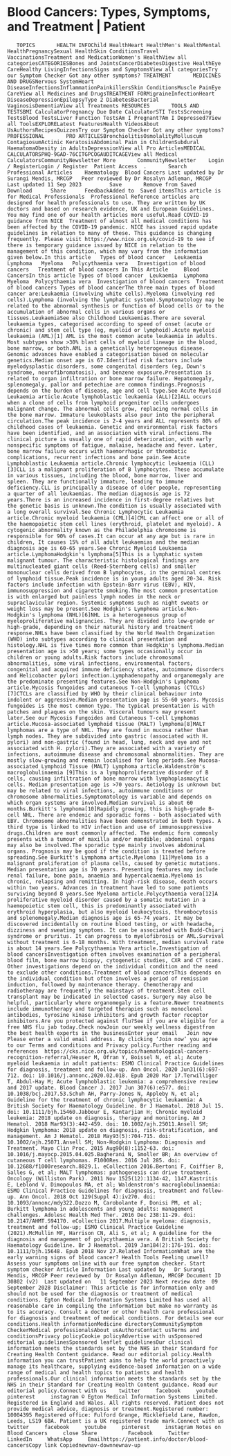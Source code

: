 # Blood Cancers: Types, Symptoms, and Treatment | Patient

       TOPICS       HEALTH INFOChild HealthHeart HealthMen's HealthMental HealthPregnancySexual HealthSkin ConditionsTravel VaccinationsTreatment and MedicationWomen's HealthView all categoriesCATEGORIESBones and JointsCancerDiabetesDigestive HealthEye CareHealthy LivingInfectionsSigns and SymptomsView all categoriesTry our Symptom Checker Got any other symptoms? TREATMENT       MEDICINES AND DRUGSNervous SystemHeart DiseaseInfectionsInflammationPainkillersSkin ConditionsMuscle PainEye CareView all Medicines and DrugsTREATMENT FORMigraineInfectionHeart DiseaseDepressionEpilepsyType 2 DiabetesBacterial VaginosisDementiaView all Treatments RESOURCES       TOOLS AND TESTSBMI CalculatorPregnancy Due Date CalculatorSTI TestsScreening TestsBlood TestsLiver Function TestsAm I Pregnant?Am I Depressed?View all ToolsEXPLORELatest FeaturesHealth VideosAbout UsAuthorsRecipesQuizzesTry our Symptom Checker Got any other symptoms? PROFESSIONAL       PRO ARTICLESBronchiolitisOsmolalityMolluscum ContagiosumActinic KeratosisAbdominal Pain in ChildrenSubdural HaematomaObesity in AdultsDepressionView all Pro ArticlesMEDICAL CALCULATORSPHQ-9GAD-76CITGPCOGAUDITCAGEView all Medical CalculatorsCommunityNewsletter More       CommunityNewsletter    Login / RegisterLogin / Register  Patient Access  .       Search   Professional Articles    Haematology  Blood Cancers Last updated by Dr Surangi Mendis, MRCGP   Peer reviewed by Dr Rosalyn Adleman, MRCGP  Last updated 11 Sep 2023         Save       Remove from Saved       Download      Share      FeedbackAdded to  Saved itemsThis article is for Medical Professionals  Professional Reference articles are designed for health professionals to use. They are written by UK doctors and based on research evidence, UK and European Guidelines. You may find one of our health articles more useful.Read COVID-19 guidance from NICE  Treatment of almost all medical conditions has been affected by the COVID-19 pandemic. NICE has issued rapid update guidelines in relation to many of these. This guidance is changing frequently. Please visit https://www.nice.org.uk/covid-19 to see if there is temporary guidance issued by NICE in relation to the management of this condition, which may vary from the information given below.In this article   Types of blood cancer   Leukaemia   Lymphoma   Myeloma   Polycythaemia vera   Investigation of blood cancers   Treatment of blood cancers In This Article     Blood CancersIn this article Types of blood cancer  Leukaemia  Lymphoma  Myeloma  Polycythaemia vera  Investigation of blood cancers  Treatment of blood cancers Types of blood cancerThe three main types of blood cancer are:Leukaemia (involving white cells).Myeloma (involving red cells).Lymphoma (involving the lymphatic system).Symptomatology may be related to the abnormal synthesis or function of blood cells or to the accumulation of abnormal cells in various organs or tissues.LeukaemiaSee also Childhood Leukaemias.There are several leukaemia types, categorised according to speed of onset (acute or chronic) and stem cell type (eg, myeloid or lymphoid).Acute myeloid leukaemia (AML)[1] AML is the most common acute leukaemia in adults. Most subtypes show >30% blast cells of myeloid lineage in the blood, bone marrow, or both.AML is a genetically heterogeneous disease. Genomic advances have enabled a categorisation based on molecular genetics.Median onset age is 67.Identified risk factors include myelodysplastic disorders, some congenital disorders (eg, Down's syndrome, neurofibromatosis), and benzene exposure.Presentation is related to organ infiltration or bone marrow failure. Hepatomegaly, splenomegaly, pallor and petechiae are common findings.Prognosis depends on the burden of disease, age and cell type.See Acute Myeloid Leukaemia article.Acute lymphoblastic leukaemia (ALL)[2]ALL occurs when a clone of cells from lymphoid progenitor cells undergoes malignant change. The abnormal cells grow, replacing normal cells in the bone marrow. Immature leukoblasts also pour into the peripheral circulation.The peak incidence is 2-4 years and ALL represents 80% of childhood cases of leukaemia. Genetic and environmental risk factors have been identified, and an association with viral infections.The clinical picture is usually one of rapid deterioration, with early nonspecific symptoms of fatigue, malaise, headache and fever. Later, bone marrow failure occurs with haemorrhagic or thrombotic complications, recurrent infections and bone pain.See Acute Lymphoblastic Leukaemia article.Chronic lymphocytic leukaemia (CLL)[3]CLL is a malignant proliferation of B lymphocytes. These accumulate in various tissues, including the blood, bone marrow, liver and spleen. They are functionally immature, leading to immune deficiency.CLL is principally a disease of older people, representing a quarter of all leukaemias. The median diagnosis age is 72 years.There is an increased incidence in first-degree relatives but the genetic basis is unknown.The condition is usually associated with a long overall survival.See Chronic Lymphocytic Leukaemia article.Chronic myeloid leukaemia (CML)[4]CML can affect one or all of the haemopoietic stem cell lines (erythroid, platelet and myeloid). A cytogenic abnormality known as the Philadelphia chromosome is responsible for 90% of cases.It can occur at any age but is rare in children, It causes 15% of all adult leukaemias and the median diagnosis age is 60-65 years.See Chronic Myeloid Leukaemia article.LymphomaHodgkin's lymphoma[5]This is a lymphatic system malignant tumour. The characteristic histological findings are multinucleated giant cells (Reed-Sternberg cells) and smaller mononuclear cells derived from B lymphocytes, in the germinal centres of lymphoid tissue.Peak incidence is in young adults aged 20-34. Risk factors include infection with Epstein-Barr virus (EBV), HIV, immunosuppression and cigarette smoking.The most common presentation is with enlarged but painless lymph nodes in the neck or supraclavicular region. Systemic symptoms such as night sweats or weight loss may be present.See Hodgkin's Lymphoma article.Non-Hodgkin's lymphoma (NHL)[6]NHL is a heterogeneous group of myeloproliferative malignancies. They are divided into low-grade or high-grade, depending on their natural history and treatment response.NHLs have been classified by the World Health Organization (WHO) into subtypes according to clinical presentation and histology.NHL is five times more common than Hodgkin's lymphoma.Median presentation age is >50 years; some types occasionally occur in children or young adults.Risk factors include chromosomal abnormalities, some viral infections, environmental factors, congenital and acquired immune deficiency states, autoimmune disorders and Helicobacter pylori infection.Lymphadenopathy and organomegaly are the predominate presenting features.See Non-Hodgkin's Lymphoma article.Mycosis fungoides and cutaneous T-cell lymphomas (CTCLs)[7]CTCLs are classified by WHO by their clinical behaviour into indolent or aggressive.Median presentation age is 55-60 years. Mycosis fungoides is the most common type. The typical presentation is with patches and plaques on the skin. Visceral tumours may present later.See our Mycosis Fungoides and Cutaneous T-cell Lymphomas article.Mucosa-associated lymphoid tissue (MALT) lymphoma[8]MALT lymphomas are a type of NHL. They are found in mucosa rather than lymph nodes. They are subdivided into gastric (associated with H. pylori) and non-gastric (found in head, lung, neck and eye and not associated with H. pylori).They are associated with a variety of infections, autoimmune disease and chromosomal abnormalities. They are mostly slow-growing and remain localised for long periods.See Mucosa-associated Lymphoid Tissue (MALT) Lymphoma article.Waldenström's macroglobulinaemia [9]This is a lymphoproliferative disorder of B cells, causing infiltration of bone marrow with lymphoplasmacytic cells. Median presentation age is >70 years. Aetiology is unknown but may be related to viral infections, autoimmune conditions or chromosome abnormalities.Symptomatology is variable and depends on which organ systems are involved.Median survival is about 60 months.Burkitt's lymphoma[10]Rapidly growing, this is high-grade B-cell NHL. There are endemic and sporadic forms - both associated with EBV. Chromosome abnormalities have been demonstrated in both types. A third type is linked to HIV infection and use of immunosuppressive drugs.Children are most commonly affected. The endemic form commonly presents with a tumour of maxilla and/or mandible; abdominal organs may also be involved.The sporadic type mainly involves abdominal organs. Prognosis may be good if the condition is treated before spreading.See Burkitt's Lymphoma article.Myeloma [11]Myeloma is a malignant proliferation of plasma cells, caused by genetic mutations. Median presentation age is 70 years. Presenting features may include renal failure, bone pain, anaemia and hypercalcaemia.Myeloma is chronic, relapsing and remitting. In high-risk disease, death occurs within two years. Advances in treatment have led to some patients surviving beyond 8 years.See Myeloma article.Polycythaemia vera[12]A proliferative myeloid disorder caused by a somatic mutation in a haemopoietic stem cell, this is predominantly associated with erythroid hyperplasia, but also myeloid leukocytosis, thrombocytosis and splenomegaly.Median diagnosis age is 65-74 years. It may be discovered incidentally on routine blood testing, or with headache, dizziness and sweating symptoms. It can be associated with Budd-Chiari syndrome or pruritus. It can progress to myelofibrosis or AML.Survival without treatment is 6-18 months. With treatment, median survival rate is about 14 years.See Polycythaemia Vera article.Investigation of blood cancersInvestigation often involves examination of a peripheral blood film, bone marrow biopsy, cytogenetic studies, CXR and CT scans. Other investigations depend on the individual condition and the need to exclude other conditions.Treatment of blood cancersThis depends on the individual condition but often involves a period of remission induction, followed by maintenance therapy. Chemotherapy and radiotherapy are frequently the mainstays of treatment.Stem cell transplant may be indicated in selected cases. Surgery may also be helpful, particularly where organomegaly is a feature.Newer treatments include immunotherapy and targeted therapies such as monoclonal antibodies, tyrosine kinase inhibitors and growth factor receptor inhibitors.Are you protected against flu?See if you are eligible for a free NHS flu jab today.Check nowJoin our weekly wellness digestfrom the best health experts in the businessEnter your email   Join now Please enter a valid email address. By clicking ‘Join now’ you agree to our Terms and conditions and Privacy policy.Further reading and references  https://cks.nice.org.uk/topics/haematological-cancers-recognition-referral/Heuser M, Ofran Y, Boissel N, et al; Acute myeloid leukaemia in adult patients: ESMO Clinical Practice Guidelines for diagnosis, treatment and follow-up. Ann Oncol. 2020 Jun31(6):697-712. doi: 10.1016/j.annonc.2020.02.018. Epub 2020 Mar 17.Terwilliger T, Abdul-Hay M; Acute lymphoblastic leukemia: a comprehensive review and 2017 update. Blood Cancer J. 2017 Jun 307(6):e577. doi: 10.1038/bcj.2017.53.Schuh AH, Parry-Jones N, Appleby N, et al; Guideline for the treatment of chronic lymphocytic leukaemia: A British Society for Haematology Guideline. Br J Haematol. 2018 Jul 15. doi: 10.1111/bjh.15460.Jabbour E, Kantarjian H; Chronic myeloid leukemia: 2018 update on diagnosis, therapy and monitoring. Am J Hematol. 2018 Mar93(3):442-459. doi: 10.1002/ajh.25011.Ansell SM; Hodgkin lymphoma: 2018 update on diagnosis, risk-stratification, and management. Am J Hematol. 2018 May93(5):704-715. doi: 10.1002/ajh.25071.Ansell SM; Non-Hodgkin Lymphoma: Diagnosis and Treatment. Mayo Clin Proc. 2015 Aug90(8):1152-63. doi: 10.1016/j.mayocp.2015.04.025.Bagherani N, Smoller BR; An overview of cutaneous T cell lymphomas. F1000Res. 2016 Jul 285. doi: 10.12688/f1000research.8829.1. eCollection 2016.Bertoni F, Coiffier B, Salles G, et al; MALT lymphomas: pathogenesis can drive treatment. Oncology (Williston Park). 2011 Nov 1525(12):1134-42, 1147.Kastritis E, Leblond V, Dimopoulos MA, et al; Waldenstrom's macroglobulinaemia: ESMO Clinical Practice Guidelines for diagnosis, treatment and follow-up. Ann Oncol. 2018 Oct 129(Suppl 4):iv270. doi: 10.1093/annonc/mdy322.Dozzo M, Carobolante F, Donisi PM, et al; Burkitt lymphoma in adolescents and young adults: management challenges. Adolesc Health Med Ther. 2016 Dec 238:11-29. doi: 10.2147/AHMT.S94170. eCollection 2017.Multiple myeloma: diagnosis, treatment and follow-up; ESMO Clinical Practice Guideline (2021).McMullin MF, Harrison CN, Ali S, et al; A guideline for the diagnosis and management of polycythaemia vera. A British Society for Haematology Guideline. Br J Haematol. 2019 Jan184(2):176-191. doi: 10.1111/bjh.15648. Epub 2018 Nov 27.Related InformationWhat are the early warning signs of blood cancer? Health Tools Feeling unwell?Assess your symptoms online with our free symptom checker. Start symptom checker Article Information Last updated by   Dr Surangi Mendis, MRCGP Peer reviewed by  Dr Rosalyn Adleman, MRCGP Document ID  30802 (v2)  Last updated on   11 September 2023 Next review date  09 September 2028 Disclaimer: This article is for information only and should not be used for the diagnosis or treatment of medical conditions. Egton Medical Information Systems Limited has used all reasonable care in compiling the information but make no warranty as to its accuracy. Consult a doctor or other health care professional for diagnosis and treatment of medical conditions. For details see our conditions.Health informationMedicine directoryCommunitySymptom CheckerMedical professionalsAbout usAuthorsContact usTerms and conditionsPrivacy policyCookie policyAdvertise with usSponsored editorial guidelinesSponsored leaflet guidelinesOur clinical information meets the standards set by the NHS in their Standard for Creating Health Content guidance. Read our editorial policy.Health information you can trustPatient aims to help the world proactively manage its healthcare, supplying evidence-based information on a wide range of medical and health topics to patients and health professionals.Our clinical information meets the standards set by the NHS in their Standard for Creating Health Content guidance. Read our editorial policy.Connect with us    twitter     facebook     youtube     pinterest     instagram © Egton Medical Information Systems Limited. Registered in England and Wales. All rights reserved. Patient does not provide medical advice, diagnosis or treatment.Registered number: 10004395 Registered office: Fulford Grange, Micklefield Lane, Rawdon, Leeds, LS19 6BA. Patient is a UK registered trade mark.Connect with us    twitter     facebook     youtube     pinterest     instagram Notes on Blood Cancers     close Share          Facebook     Twitter     LinkedIn     WhatsApp     Emailhttps://patient.info/doctor/blood-cancersCopy link Copiednewnav-downnewnav-up


